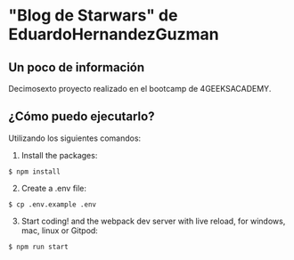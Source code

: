 # "Blog de Starwars" de EduardoHernandezGuzman

## Un poco de información
Decimosexto proyecto realizado en el bootcamp de 4GEEKSACADEMY.   

## ¿Cómo puedo ejecutarlo?

Utilizando los siguientes comandos:

1. Install the packages:
```
$ npm install
```
2. Create a .env file:
```
$ cp .env.example .env
```
3. Start coding! and the webpack dev server with live reload, for windows, mac, linux or Gitpod:

```bash
$ npm run start
```

